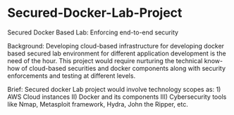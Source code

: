 # Secured-Docker-Lab-Project
Secured Docker Based Lab: Enforcing end-to-end security

Background: Developing cloud-based infrastructure for developing docker based secured lab environment for different application development is the need of the hour. This project would require nurturing the technical know-how of cloud-based securities and docker components along with security enforcements and testing at different levels.

Brief: Secured docker Lab project would involve technology scopes as: 1) AWS Cloud instances II) Docker and its components III) Cybersecurity tools like Nmap, Metasploit framework, Hydra, John the Ripper, etc.
